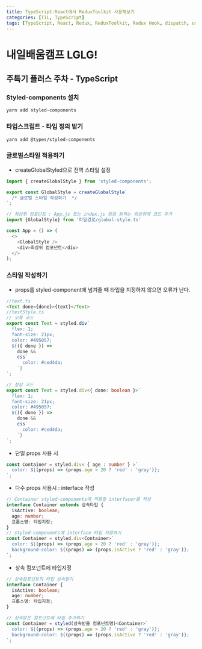 ```yaml
---
title: TypeScript-React에서 ReduxToolkit 사용해보기
categories: [TIL, TypeScript]
tags: [TypeScript, React, Redux, ReduxToolkit, Redux Hook, dispatch, useSeletor] # TAG names should always be lowercase
---
```


# 내일배움캠프 LGLG!

## 주특기 플러스 주차 - TypeScript

### Styled-components 설치
```
yarn add styled-components
```

### 타입스크립트 - 타입 정의 받기
```
yarn add @types/styled-components
```

### 글로벌스타일 적용하기
- createGlobalStyled으로 전역 스타일 설정

```ts
import { createGlobalStyle } from 'styled-components';

export const GlobalStyle = createGlobalStyle`
  /* 글로벌 스타일 작성하기  */
`;

// 최상위 컴포넌트 : App.js 또는 index.js 등등 원하는 최상위에 코드 추가 
import {GlobalStyle} from '파일경로/global-style.ts'

const App = () => (
  <>
    <GlobalStyle /> 
    <div>최상위 컴포넌트</div>
  </>
);
```

### 스타일 작성하기
- props를 styled-component에 넘겨줄 때 타입을 지정하지 않으면 오류가 난다.
```ts
//text.ts
<Text done={done}>{text}</Text>
//testStyle.ts
// 오류 코드
export const Text = styled.div`
  flex: 1;
  font-size: 21px;
  color: #495057;
  ${({ done }) =>
    done &&
    css`
      color: #ced4da;
    `}
`;

// 정상 코드
export const Text = styled.div<{ done: boolean }>`
  flex: 1;
  font-size: 21px;
  color: #495057;
  ${({ done }) =>
    done &&
    css`
      color: #ced4da;
    `}
`;
```

- 단일 props 사용 시
```ts
const Container = styled.div< { age : number } >`
  color: ${(props) => (props.age > 20 ? 'red' : 'gray')};
`;
```

- 다수 props 사용시 : interface 작성
```ts
// Container styled-components에 적용할 interfacer를 작성
interface Container extends 상속타입 {
  isActive: boolean;
  age: number;
  프롭스명: 타입지정;
}
// styled-components에 interface 타입 지정하기
const Container = styled.div<Container>`
  color: ${(props) => (props.age > 20 ? 'red' : 'gray')};
  background-color: ${(props) => (props.isActive ? 'red' : 'gray')};
`;
```

- 상속 컴포넌트에 타입지정
```ts
// 상속컴포넌트의 타입 상속받기
interface Container {
  isActive: boolean;
  age: number;
  프롭스명: 타입지정;
}

// 상속받은 컴포넌트에 타입 추가하기
const Container = styled(상속받을 컴포넌트명)<Container>`
  color: ${(props) => (props.age > 20 ? 'red' : 'gray')};
  background-color: ${(props) => (props.isActive ? 'red' : 'gray')};
`;
```